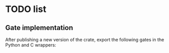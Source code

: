 # TODO list

## Gate implementation

After publishing a new version of the crate, export the following gates in the Python
and C wrappers:

